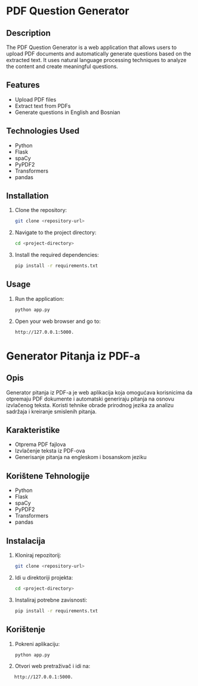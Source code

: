 # PDF Question Generator

## Description
The PDF Question Generator is a web application that allows users to upload PDF documents and automatically generate questions based on the extracted text. It uses natural language processing techniques to analyze the content and create meaningful questions.

## Features
- Upload PDF files
- Extract text from PDFs
- Generate questions in English and Bosnian

## Technologies Used
- Python
- Flask
- spaCy
- PyPDF2
- Transformers
- pandas

## Installation
1. Clone the repository:
   ```bash
   git clone <repository-url>
2. Navigate to the project directory:
   ```bash
   cd <project-directory>

4. Install the required dependencies:
   ```bash
   pip install -r requirements.txt

## Usage 
1. Run the application:
   ```bash
   python app.py

3. Open your web browser and go to:
   ```bash
   http://127.0.0.1:5000.


# Generator Pitanja iz PDF-a

## Opis
Generator pitanja iz PDF-a je web aplikacija koja omogućava korisnicima da otpremaju PDF dokumente i automatski generiraju pitanja na osnovu izvlačenog teksta. Koristi tehnike obrade prirodnog jezika za analizu sadržaja i kreiranje smislenih pitanja.

## Karakteristike
- Otprema PDF fajlova
- Izvlačenje teksta iz PDF-ova
- Generisanje pitanja na engleskom i bosanskom jeziku

## Korištene Tehnologije
- Python
- Flask
- spaCy
- PyPDF2
- Transformers
- pandas

## Instalacija
1. Kloniraj repozitorij:
   ```bash
   git clone <repository-url>

2. Idi u direktoriji projekta:
   ```bash
   cd <project-directory>

4. Instaliraj potrebne zavisnosti:
   ```bash
   pip install -r requirements.txt

## Korištenje 
1. Pokreni aplikaciju:
   ```bash
   python app.py

3. Otvori web pretraživač i idi na:
```bash
   http://127.0.0.1:5000.
 
